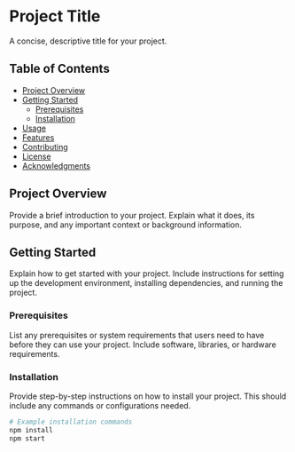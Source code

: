 # Project Title

A concise, descriptive title for your project.

## Table of Contents

- [Project Overview](#project-overview)
- [Getting Started](#getting-started)
  - [Prerequisites](#prerequisites)
  - [Installation](#installation)
- [Usage](#usage)
- [Features](#features)
- [Contributing](#contributing)
- [License](#license)
- [Acknowledgments](#acknowledgments)

## Project Overview

Provide a brief introduction to your project. Explain what it does, its purpose, and any important context or background information.

## Getting Started

Explain how to get started with your project. Include instructions for setting up the development environment, installing dependencies, and running the project.

### Prerequisites

List any prerequisites or system requirements that users need to have before they can use your project. Include software, libraries, or hardware requirements.

### Installation

Provide step-by-step instructions on how to install your project. This should include any commands or configurations needed.

```bash
# Example installation commands
npm install
npm start
